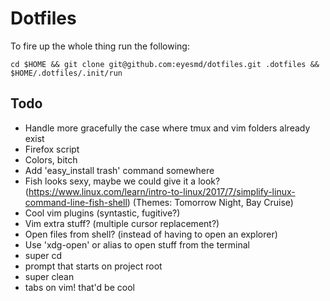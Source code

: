 # Dotfiles

To fire up the whole thing run the following:

`cd $HOME && git clone git@github.com:eyesmd/dotfiles.git .dotfiles && $HOME/.dotfiles/.init/run`

## Todo
 * Handle more gracefully the case where tmux and vim folders already exist
 * Firefox script
 * Colors, bitch
 * Add 'easy_install trash' command somewhere
 * Fish looks sexy, maybe we could give it a look? (https://www.linux.com/learn/intro-to-linux/2017/7/simplify-linux-command-line-fish-shell) (Themes: Tomorrow Night, Bay Cruise)
 * Cool vim plugins (syntastic, fugitive?)
 * Vim extra stuff? (multiple cursor replacement?)
 * Open files from shell? (instead of having to open an explorer)
 * Use 'xdg-open' or alias to open stuff from the terminal
 * super cd
 * prompt that starts on project root
 * super clean
 * tabs on vim! that'd be cool
